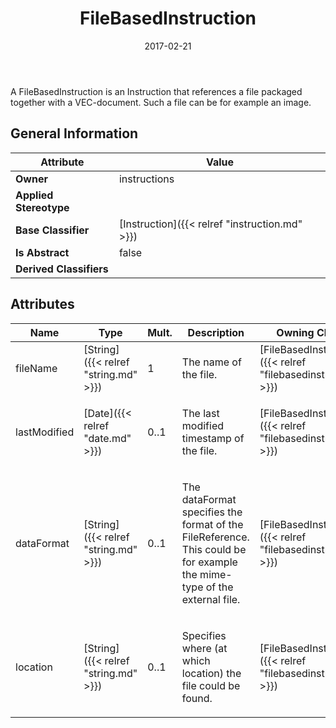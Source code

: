 ﻿---
title: FileBasedInstruction
toc: false
type: specs
date: "2017-02-21"
draft: false
specification: VEC
version: 1.1.3
documentType: "Recommendation"
elementType: Class
classes:
  - FileBasedInstruction
menu_name: vec-1.1.3
---
<p>A FileBasedInstruction is an Instruction that references a file packaged together with a VEC-document. Such a file can be for example an image.   </p>

## General Information

| Attribute               | Value |
|-------------------------|-------|
| **Owner**               | instructions |
| **Applied Stereotype**  |   |
| **Base Classifier**     | [Instruction]({{< relref "instruction.md" >}})<br/>  |
| **Is Abstract**         | false |
| **Derived Classifiers** |   |

## Attributes
|  Name  |  Type  |  Mult.  |  Description  |  Owning Classifier  |
|--------|--------|---------|---------------|--------------|
|fileName | [String]({{< relref "string.md" >}}) | 1 | <p>The name of the file.  </p> | [FileBasedInstruction]({{< relref "filebasedinstruction.md" >}}) |
|lastModified | [Date]({{< relref "date.md" >}}) | 0..1 | <p>The last modified timestamp of the file.  </p> | [FileBasedInstruction]({{< relref "filebasedinstruction.md" >}}) |
|dataFormat | [String]({{< relref "string.md" >}}) | 0..1 | <p>The dataFormat specifies the format of the FileReference. This could be for example the mime-type of the external file.  </p> | [FileBasedInstruction]({{< relref "filebasedinstruction.md" >}}) |
|location | [String]({{< relref "string.md" >}}) | 0..1 | <p>Specifies where (at which location) the file could be found.  </p> | [FileBasedInstruction]({{< relref "filebasedinstruction.md" >}}) |

